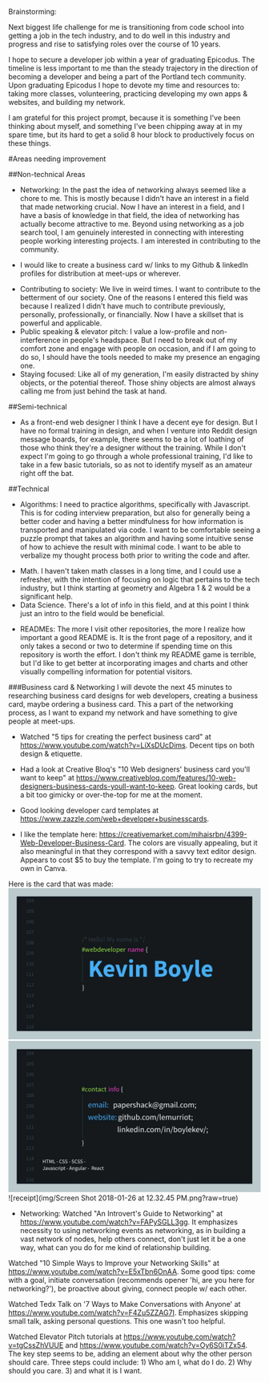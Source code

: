 Brainstorming:

Next biggest life challenge for me is transitioning from code school into getting a job in the tech industry, and to do well in this industry and progress and rise to satisfying roles over the course of 10 years.

I hope to secure a developer job within a year of graduating Epicodus. The timeline is less important to me than the steady trajectory in the direction of becoming a developer and being a part of the Portland tech community.  Upon graduating Epicodus I hope to devote my time and resources to: taking more classes, volunteering, practicing developing my own apps & websites, and building my network.

I am grateful for this project prompt, because it is something I've been thinking about myself, and something I've been chipping away at in my spare time, but its hard to get a solid 8 hour block to productively focus on these things.

#Areas needing improvement

##Non-technical Areas
  * Networking: In the past the idea of networking always seemed like a chore to me. This is mostly because I didn't have an interest in a field that made networking crucial. Now I have an interest in a field, and I have a basis of knowledge in that field, the idea of networking has actually become attractive to me. Beyond using networking as a job search tool, I am genuinely interested in connecting with interesting people working interesting projects. I am interested in contributing to the community.
  - I would like to create a business card w/ links to my Github & linkedIn profiles for distribution at meet-ups or wherever.
  * Contributing to society: We live in weird times. I want to contribute to the betterment of our society. One of the reasons I entered this field was because I realized I didn't have much to contribute previously, personally, professionally, or financially. Now I have a skillset that is powerful and applicable.
  * Public speaking & elevator pitch: I value a low-profile and non-interference in people's headspace. But I need to break out of my comfort zone and engage with people on occasion, and if I am going to do so, I should have the tools needed to make my presence an engaging one.
  * Staying focused: Like all of my generation, I'm easily distracted by shiny objects, or the potential thereof. Those shiny objects are almost always calling me from just behind the task at hand.

##Semi-technical
  * As a front-end web designer I think I have a decent eye for design. But I have no formal training in design, and when I venture into Reddit design message boards, for example, there seems to be a lot of loathing of those who think they're a designer without the training. While I don't expect I'm going to go through a whole professional training, I'd like to take in a few basic tutorials, so as not to identify myself as an amateur right off the bat.

##Technical
  * Algorithms: I need to practice algorithms, specifically with Javascript. This is for coding interview preparation, but also for generally being a better coder and having a better mindfulness for how information is transported and manipulated via code. I want to be comfortable seeing a puzzle prompt that takes an algorithm and having some intuitive sense of how to achieve the result with minimal code. I want to be able to verbalize my thought process both prior to writing the code and after.
  - Math. I haven't taken math classes in a long time, and I could use a refresher, with the intention of focusing on logic that pertains to the tech industry, but I think starting at geometry and Algebra 1 & 2 would be a significant help.
  - Data Science. There's a lot of info in this field, and at this point I think just an intro to the field would be beneficial.
  * READMEs: The more I visit other repositories, the more I realize how important a good README is. It is the front page of a repository, and it only takes a second or two to determine if spending time on this repository is worth the effort. I don't think my README game is terrible, but I'd like to get better at incorporating images and charts and other visually compelling information for potential visitors.

###Business card & Networking
I will devote the next 45 minutes to researching business card designs for web developers, creating a business card, maybe ordering a business card. This a part of the networking process, as I want to expand my network and have something to give people at meet-ups.

* Watched "5 tips for creating the perfect business card" at https://www.youtube.com/watch?v=LiXsDUcDims. Decent tips on both design & etiquette.

* Had a look at Creative Bloq's "10 Web designers' business card you'll want to keep" at https://www.creativebloq.com/features/10-web-designers-business-cards-youll-want-to-keep. Great looking cards, but a bit too gimicky or over-the-top for me at the moment.

* Good looking developer card templates at https://www.zazzle.com/web+developer+businesscards.

* I like the template here: https://creativemarket.com/mihaisrbn/4399-Web-Developer-Business-Card. The colors are visually appealing, but it also meaningful in that they correspond with a savvy text editor design. Appears to cost $5 to buy the template. I'm going to try to recreate my own in Canva.

Here is the card that was made:
![front](img/front.jpg?raw=true)
![back](img/back.jpg?raw=true)
![receipt](img/Screen Shot 2018-01-26 at 12.32.45 PM.png?raw=true)

* Networking: Watched "An Introvert's Guide to Networking" at https://www.youtube.com/watch?v=FAPySGLL3gg. It emphasizes necessity to using networking events as networking, as in building a vast network of nodes, help others connect, don't just let it be a one way, what can you do for me kind of relationship building.  

Watched "10 Simple Ways to Improve your Networking Skills" at https://www.youtube.com/watch?v=E5xTbn6OnAA. Some good tips: come with a goal, initiate conversation (recommends opener 'hi, are you here for networking?'), be proactive about giving, connect people w/ each other.

Watched Tedx Talk on '7 Ways to Make Conversations with Anyone' at https://www.youtube.com/watch?v=F4Zu5ZZAG7I. Emphasizes skipping small talk, asking personal questions. This one wasn't too helpful.

Watched Elevator Pitch tutorials at https://www.youtube.com/watch?v=tgCssZhVUUE and https://www.youtube.com/watch?v=Oy6S0iTZx54. The key step seems to be, adding an element about why the other person should care. Three steps could include: 1) Who am I, what do I do. 2) Why should you care. 3) and what it is I want.
